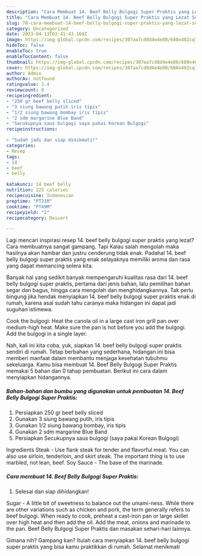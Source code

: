 ```yaml
---
description: "Cara Membuat 14. Beef Belly Bulgogi Super Praktis yang Lezat Sekali"
title: "Cara Membuat 14. Beef Belly Bulgogi Super Praktis yang Lezat Sekali"
slug: 78-cara-membuat-14-beef-belly-bulgogi-super-praktis-yang-lezat-sekali
category: Uncategorized
date: 2023-04-13T02:41:43.169Z
image: https://img-global.cpcdn.com/recipes/307aa7cd8d4e4e80/680x482cq70/14-beef-belly-bulgogi-super-praktis-foto-resep-utama.jpg
hideToc: false
enableToc: true
enableTocContent: false
thumbnail: https://img-global.cpcdn.com/recipes/307aa7cd8d4e4e80/680x482cq70/14-beef-belly-bulgogi-super-praktis-foto-resep-utama.jpg
cover: https://img-global.cpcdn.com/recipes/307aa7cd8d4e4e80/680x482cq70/14-beef-belly-bulgogi-super-praktis-foto-resep-utama.jpg
author: Admin
authorAv: notfound
ratingvalue: 3.4
reviewcount: 8
recipeingredient:
- "250 gr beef belly sliced"
- "3 siung bawang putih iris tipis"
- "1/2 siung bawang bombay iris tipis"
- "2 sdm margarine Blue Band"
- "Secukupnya saus bulgogi saya pakai Korean Bulgogi"
recipeinstructions:

- "Sudah jadi dan siap dinikmati!"
categories:
- Resep
tags:
- 14
- beef
- belly

katakunci: 14 beef belly 
nutrition: 225 calories
recipecuisine: Indonesian
preptime: "PT21M"
cooktime: "PT49M"
recipeyield: "2"
recipecategory: Dessert

---
```



Lagi mencari inspirasi resep 14. beef belly bulgogi super praktis yang lezat? Cara membuatnya sangat gampang. Tapi Kalau salah mengolah maka hasilnya akan hambar dan justru cenderung tidak enak. Padahal 14. beef belly bulgogi super praktis yang enak selayaknya memiliki aroma dan rasa yang dapat memancing selera kita.


Banyak hal yang sedikit banyak mempengaruhi kualitas rasa dari 14. beef belly bulgogi super praktis, pertama dari jenis bahan, lalu pemilihan bahan segar dan bagus, hingga cara mengolah dan menghidangkannya. Tak perlu bingung jika hendak menyiapkan 14. beef belly bulgogi super praktis enak di rumah, karena asal sudah tahu caranya maka hidangan ini dapat jadi suguhan istimewa.

Cook the bulgogi: Heat the canola oil in a large cast iron grill pan over medium-high heat. Make sure the pan is hot before you add the bulgogi. Add the bulgogi in a single layer.


Nah, kali ini kita coba, yuk, siapkan 14. beef belly bulgogi super praktis sendiri di rumah. Tetap berbahan yang sederhana, hidangan ini bisa memberi manfaat dalam membantu menjaga kesehatan tubuhmu sekeluarga. Kamu bisa membuat 14. Beef Belly Bulgogi Super Praktis memakai 5 bahan dan 0 tahap pembuatan. Berikut ini cara dalam menyiapkan hidangannya.

<!--inarticleads1-->

##### Bahan-bahan dan bumbu yang digunakan untuk pembuatan 14. Beef Belly Bulgogi Super Praktis:

1. Persiapkan 250 gr beef belly sliced
1. Gunakan 3 siung bawang putih, iris tipis
1. Gunakan 1/2 siung bawang bombay, iris tipis
1. Gunakan 2 sdm margarine Blue Band
1. Persiapkan Secukupnya saus bulgogi (saya pakai Korean Bulgogi)


Ingredients Steak - Use flank steak for tender and flavorful meat. You can also use sirloin, tenderloin, and skirt steak. The important thing is to use marbled, not lean, beef. Soy Sauce - The base of the marinade. 

<!--inarticleads2-->

##### Cara membuat 14. Beef Belly Bulgogi Super Praktis:


1. Selesai dan siap dihidangkan!

Sugar - A little bit of sweetness to balance out the umami-ness. While there are other variations such as chicken and pork, the term generally refers to beef bulgogi. When ready to cook, preheat a cast-iron pan or large skillet over high heat and then add the oil. Add the meat, onions and marinade to the pan. Beef Belly Bulgogi Super Praktis dan masakan sehari-hari lainnya. 

Gimana nih? Gampang kan? Itulah cara menyiapkan 14. beef belly bulgogi super praktis yang bisa kamu praktikkan di rumah. Selamat menikmati
